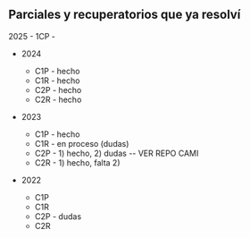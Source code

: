 ## Parciales y recuperatorios que ya resolví                                                                                     
                                                                                                                                 
 2025
    - 1CP -
                                                                                                                                 
- 2024
    - C1P - hecho
    - C1R - hecho
    - C2P - hecho
    - C2R - hecho

- 2023
    - C1P - hecho
    - C1R - en proceso (dudas)
    - C2P - 1) hecho, 2) dudas -- VER REPO CAMI
    - C2R - 1) hecho, falta 2)
                                                                                                                                 
- 2022
    - C1P
    - C1R
    - C2P - dudas
    - C2R